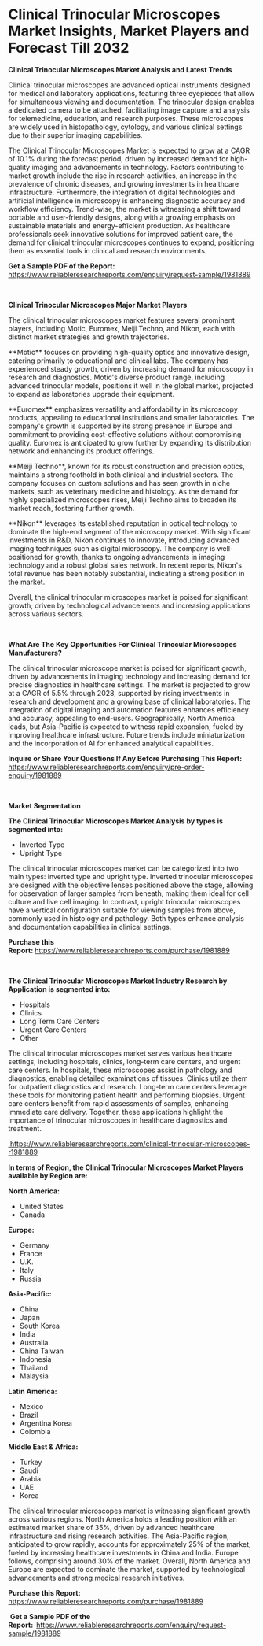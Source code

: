 <p><h1>Clinical Trinocular Microscopes Market Insights, Market Players and Forecast Till 2032</h1></p><p><strong>Clinical Trinocular Microscopes Market Analysis and Latest Trends</strong></p>
<p><p>Clinical trinocular microscopes are advanced optical instruments designed for medical and laboratory applications, featuring three eyepieces that allow for simultaneous viewing and documentation. The trinocular design enables a dedicated camera to be attached, facilitating image capture and analysis for telemedicine, education, and research purposes. These microscopes are widely used in histopathology, cytology, and various clinical settings due to their superior imaging capabilities.</p><p>The Clinical Trinocular Microscopes Market is expected to grow at a CAGR of 10.1% during the forecast period, driven by increased demand for high-quality imaging and advancements in technology. Factors contributing to market growth include the rise in research activities, an increase in the prevalence of chronic diseases, and growing investments in healthcare infrastructure. Furthermore, the integration of digital technologies and artificial intelligence in microscopy is enhancing diagnostic accuracy and workflow efficiency. Trend-wise, the market is witnessing a shift toward portable and user-friendly designs, along with a growing emphasis on sustainable materials and energy-efficient production. As healthcare professionals seek innovative solutions for improved patient care, the demand for clinical trinocular microscopes continues to expand, positioning them as essential tools in clinical and research environments.</p></p>
<p><strong>Get a Sample PDF of the Report:&nbsp;</strong> <a href="https://www.reliableresearchreports.com/enquiry/request-sample/1981889?utm_campaign=2243&utm_medium=2&utm_source=Github&utm_content=ia&utm_term=16042025&utm_id=clinical-trinocular-microscopes">https://www.reliableresearchreports.com/enquiry/request-sample/1981889</a></p>
<p>&nbsp;</p>
<p><strong>Clinical Trinocular Microscopes Major Market Players</strong></p>
<p><p>The clinical trinocular microscopes market features several prominent players, including Motic, Euromex, Meiji Techno, and Nikon, each with distinct market strategies and growth trajectories.</p><p>**Motic** focuses on providing high-quality optics and innovative design, catering primarily to educational and clinical labs. The company has experienced steady growth, driven by increasing demand for microscopy in research and diagnostics. Motic's diverse product range, including advanced trinocular models, positions it well in the global market, projected to expand as laboratories upgrade their equipment.</p><p>**Euromex** emphasizes versatility and affordability in its microscopy products, appealing to educational institutions and smaller laboratories. The company's growth is supported by its strong presence in Europe and commitment to providing cost-effective solutions without compromising quality. Euromex is anticipated to grow further by expanding its distribution network and enhancing its product offerings.</p><p>**Meiji Techno**, known for its robust construction and precision optics, maintains a strong foothold in both clinical and industrial sectors. The company focuses on custom solutions and has seen growth in niche markets, such as veterinary medicine and histology. As the demand for highly specialized microscopes rises, Meiji Techno aims to broaden its market reach, fostering further growth.</p><p>**Nikon** leverages its established reputation in optical technology to dominate the high-end segment of the microscopy market. With significant investments in R&D, Nikon continues to innovate, introducing advanced imaging techniques such as digital microscopy. The company is well-positioned for growth, thanks to ongoing advancements in imaging technology and a robust global sales network. In recent reports, Nikon's total revenue has been notably substantial, indicating a strong position in the market.</p><p>Overall, the clinical trinocular microscopes market is poised for significant growth, driven by technological advancements and increasing applications across various sectors.</p></p>
<p>&nbsp;</p>
<p><strong>What Are The Key Opportunities For Clinical Trinocular Microscopes Manufacturers?</strong></p>
<p><p>The clinical trinocular microscope market is poised for significant growth, driven by advancements in imaging technology and increasing demand for precise diagnostics in healthcare settings. The market is projected to grow at a CAGR of 5.5% through 2028, supported by rising investments in research and development and a growing base of clinical laboratories. The integration of digital imaging and automation features enhances efficiency and accuracy, appealing to end-users. Geographically, North America leads, but Asia-Pacific is expected to witness rapid expansion, fueled by improving healthcare infrastructure. Future trends include miniaturization and the incorporation of AI for enhanced analytical capabilities.</p></p>
<p><strong>Inquire or Share Your Questions If Any Before Purchasing This Report:</strong> <a href="https://www.reliableresearchreports.com/enquiry/pre-order-enquiry/1981889?utm_campaign=2243&utm_medium=2&utm_source=Github&utm_content=ia&utm_term=16042025&utm_id=clinical-trinocular-microscopes">https://www.reliableresearchreports.com/enquiry/pre-order-enquiry/1981889</a></p>
<p>&nbsp;</p>
<p><strong>Market Segmentation</strong></p>
<p><strong>The Clinical Trinocular Microscopes Market Analysis by types is segmented into:</strong></p>
<p><ul><li>Inverted Type</li><li>Upright Type</li></ul></p>
<p><p>The clinical trinocular microscopes market can be categorized into two main types: inverted type and upright type. Inverted trinocular microscopes are designed with the objective lenses positioned above the stage, allowing for observation of larger samples from beneath, making them ideal for cell culture and live cell imaging. In contrast, upright trinocular microscopes have a vertical configuration suitable for viewing samples from above, commonly used in histology and pathology. Both types enhance analysis and documentation capabilities in clinical settings.</p></p>
<p><strong>Purchase this Report:&nbsp;</strong><a href="https://www.reliableresearchreports.com/purchase/1981889?utm_campaign=2243&utm_medium=2&utm_source=Github&utm_content=ia&utm_term=16042025&utm_id=clinical-trinocular-microscopes">https://www.reliableresearchreports.com/purchase/1981889</a></p>
<p>&nbsp;</p>
<p><strong>The Clinical Trinocular Microscopes Market Industry Research by Application is segmented into:</strong></p>
<p><ul><li>Hospitals</li><li>Clinics</li><li>Long Term Care Centers</li><li>Urgent Care Centers</li><li>Other</li></ul></p>
<p><p>The clinical trinocular microscopes market serves various healthcare settings, including hospitals, clinics, long-term care centers, and urgent care centers. In hospitals, these microscopes assist in pathology and diagnostics, enabling detailed examinations of tissues. Clinics utilize them for outpatient diagnostics and research. Long-term care centers leverage these tools for monitoring patient health and performing biopsies. Urgent care centers benefit from rapid assessments of samples, enhancing immediate care delivery. Together, these applications highlight the importance of trinocular microscopes in healthcare diagnostics and treatment.</p></p>
<p><a href="https://www.reliableresearchreports.com/clinical-trinocular-microscopes-r1981889?utm_campaign=2243&utm_medium=2&utm_source=Github&utm_content=ia&utm_term=16042025&utm_id=clinical-trinocular-microscopes">&nbsp;https://www.reliableresearchreports.com/clinical-trinocular-microscopes-r1981889</a></p>
<p><strong>In terms of Region, the Clinical Trinocular Microscopes Market Players available by Region are:</strong></p>
<p>
    <p> <strong> North America: </strong>
        <ul>
            <li>United States</li>
            <li>Canada</li>
        </ul>
        </p> 
    <p> <strong> Europe: </strong>
        <ul>
            <li>Germany</li>
            <li>France</li>
            <li>U.K.</li>
            <li>Italy</li>
            <li>Russia</li>
        </ul>
        </p> 
    <p> <strong> Asia-Pacific: </strong>
        <ul>
            <li>China</li>
            <li>Japan</li>
            <li>South Korea</li>
            <li>India</li>
            <li>Australia</li>
            <li>China Taiwan</li>
            <li>Indonesia</li>
            <li>Thailand</li>
            <li>Malaysia</li>
        </ul>
        </p> 
    <p> <strong> Latin America: </strong>
        <ul>
            <li>Mexico</li>
            <li>Brazil</li>
            <li>Argentina Korea</li>
            <li>Colombia</li>
        </ul>
        </p> 
    <p> <strong> Middle East & Africa: </strong>
        <ul>
            <li>Turkey</li>
            <li>Saudi</li>
            <li>Arabia</li>
            <li>UAE</li>
            <li>Korea</li>
        </ul>
    </p>
    </p>
<p><p>The clinical trinocular microscopes market is witnessing significant growth across various regions. North America holds a leading position with an estimated market share of 35%, driven by advanced healthcare infrastructure and rising research activities. The Asia-Pacific region, anticipated to grow rapidly, accounts for approximately 25% of the market, fueled by increasing healthcare investments in China and India. Europe follows, comprising around 30% of the market. Overall, North America and Europe are expected to dominate the market, supported by technological advancements and strong medical research initiatives.</p></p>
<p><strong>Purchase this Report: </strong><a href="https://www.reliableresearchreports.com/purchase/1981889?utm_campaign=2243&utm_medium=2&utm_source=Github&utm_content=ia&utm_term=16042025&utm_id=clinical-trinocular-microscopes">https://www.reliableresearchreports.com/purchase/1981889</a></p>
<p>&nbsp;<strong>Get a Sample PDF of the Report:&nbsp;&nbsp;</strong><a href="https://www.reliableresearchreports.com/enquiry/request-sample/1981889?utm_campaign=2243&utm_medium=2&utm_source=Github&utm_content=ia&utm_term=16042025&utm_id=clinical-trinocular-microscopes">https://www.reliableresearchreports.com/enquiry/request-sample/1981889</a></p>
<p><strong></strong></p>
<p><p></p><p></p><p></p></p>